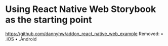 # Using React Native Web Storybook as the starting point

https://github.com/dannyhw/addon_react_native_web_example
Removed:
• .iOS
• .Android
